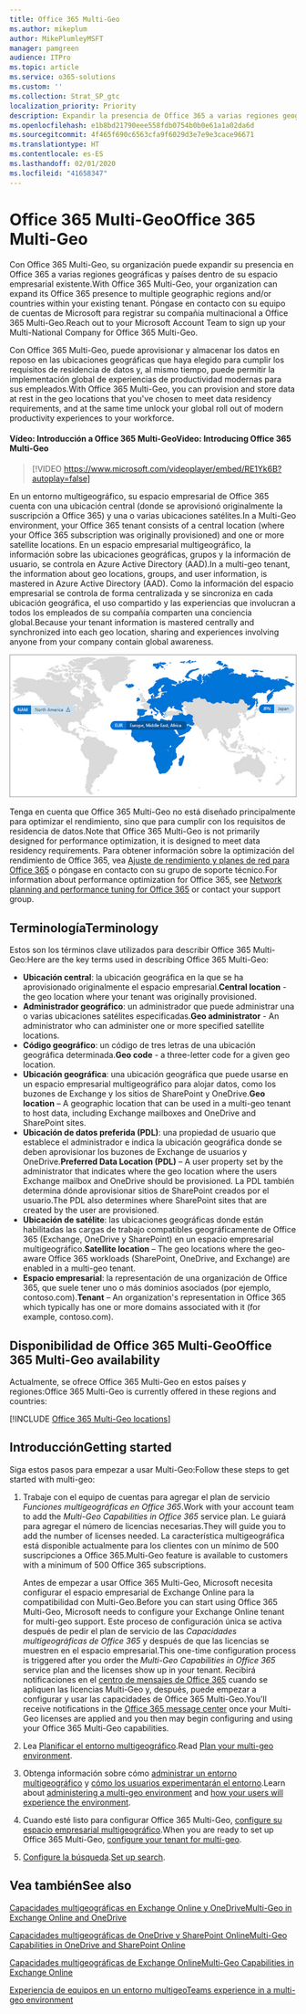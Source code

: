 ```yaml
---
title: Office 365 Multi-Geo
ms.author: mikeplum
author: MikePlumleyMSFT
manager: pamgreen
audience: ITPro
ms.topic: article
ms.service: o365-solutions
ms.custom: ''
ms.collection: Strat_SP_gtc
localization_priority: Priority
description: Expandir la presencia de Office 365 a varias regiones geográficas con Office 365 Multi-Geo.
ms.openlocfilehash: e1b8bd21790eee558fdb0754b0b0e61a1a02da6d
ms.sourcegitcommit: 4f465f690c6563cfa9f6029d3e7e9e3cace96671
ms.translationtype: HT
ms.contentlocale: es-ES
ms.lasthandoff: 02/01/2020
ms.locfileid: "41658347"
---
```

# <a name="office-365-multi-geo"></a><span data-ttu-id="bc464-103">Office 365 Multi-Geo</span><span class="sxs-lookup"><span data-stu-id="bc464-103">Office 365 Multi-Geo</span></span>

<span data-ttu-id="bc464-104">Con Office 365 Multi-Geo, su organización puede expandir su presencia en Office 365 a varias regiones geográficas y países dentro de su espacio empresarial existente.</span><span class="sxs-lookup"><span data-stu-id="bc464-104">With Office 365 Multi-Geo, your organization can expand its Office 365 presence to multiple geographic regions and/or countries within your existing tenant.</span></span> <span data-ttu-id="bc464-105">Póngase en contacto con su equipo de cuentas de Microsoft para registrar su compañía multinacional a Office 365 Multi-Geo.</span><span class="sxs-lookup"><span data-stu-id="bc464-105">Reach out to your Microsoft Account Team to sign up your Multi-National Company for Office 365 Multi-Geo.</span></span>
  
<span data-ttu-id="bc464-106">Con Office 365 Multi-Geo, puede aprovisionar y almacenar los datos en reposo en las ubicaciones geográficas que haya elegido para cumplir los requisitos de residencia de datos y, al mismo tiempo, puede permitir la implementación global de experiencias de productividad modernas para sus empleados.</span><span class="sxs-lookup"><span data-stu-id="bc464-106">With Office 365 Multi-Geo, you can provision and store data at rest in the geo locations that you've chosen to meet data residency requirements, and at the same time unlock your global roll out of modern productivity experiences to your workforce.</span></span>

#### <a name="video-introducing-office-365-multi-geo"></a><span data-ttu-id="bc464-107">Vídeo: Introducción a Office 365 Multi-Geo</span><span class="sxs-lookup"><span data-stu-id="bc464-107">Video: Introducing Office 365 Multi-Geo</span></span>

> [!VIDEO https://www.microsoft.com/videoplayer/embed/RE1Yk6B?autoplay=false]

<span data-ttu-id="bc464-108">En un entorno multigeográfico, su espacio empresarial de Office 365 cuenta con una ubicación central (donde se aprovisionó originalmente la suscripción a Office 365) y una o varias ubicaciones satélites.</span><span class="sxs-lookup"><span data-stu-id="bc464-108">In a Multi-Geo environment, your Office 365 tenant consists of a central location (where your Office 365 subscription was originally provisioned) and one or more satellite locations.</span></span> <span data-ttu-id="bc464-109">En un espacio empresarial multigeográfico, la información sobre las ubicaciones geográficas, grupos y la información de usuario, se controla en Azure Active Directory (AAD).</span><span class="sxs-lookup"><span data-stu-id="bc464-109">In a multi-geo tenant, the information about geo locations, groups, and user information, is mastered in Azure Active Directory (AAD).</span></span> <span data-ttu-id="bc464-110">Como la información del espacio empresarial se controla de forma centralizada y se sincroniza en cada ubicación geográfica, el uso compartido y las experiencias que involucran a todos los empleados de su compañía comparten una conciencia global.</span><span class="sxs-lookup"><span data-stu-id="bc464-110">Because your tenant information is mastered centrally and synchronized into each geo location, sharing and experiences involving anyone from your company contain global awareness.</span></span>

![Captura de pantalla del mapa multigeográfico desde el Centro de administración de SharePoint Online](media/multi-geo-world-map.png)

<span data-ttu-id="bc464-112">Tenga en cuenta que Office 365 Multi-Geo no está diseñado principalmente para optimizar el rendimiento, sino que para cumplir con los requisitos de residencia de datos.</span><span class="sxs-lookup"><span data-stu-id="bc464-112">Note that Office 365 Multi-Geo is not primarily designed for performance optimization, it is designed to meet data residency requirements.</span></span> <span data-ttu-id="bc464-113">Para obtener información sobre la optimización del rendimiento de Office 365, vea [Ajuste de rendimiento y planes de red para Office 365](https://support.office.com/article/e5f1228c-da3c-4654-bf16-d163daee8848) o póngase en contacto con su grupo de soporte técnico.</span><span class="sxs-lookup"><span data-stu-id="bc464-113">For information about performance optimization for Office 365, see [Network planning and performance tuning for Office 365](https://support.office.com/article/e5f1228c-da3c-4654-bf16-d163daee8848) or contact your support group.</span></span>

## <a name="terminology"></a><span data-ttu-id="bc464-114">Terminología</span><span class="sxs-lookup"><span data-stu-id="bc464-114">Terminology</span></span>

<span data-ttu-id="bc464-115">Estos son los términos clave utilizados para describir Office 365 Multi-Geo:</span><span class="sxs-lookup"><span data-stu-id="bc464-115">Here are the key terms used in describing Office 365 Multi-Geo:</span></span>

- <span data-ttu-id="bc464-116">**Ubicación central**: la ubicación geográfica en la que se ha aprovisionado originalmente el espacio empresarial.</span><span class="sxs-lookup"><span data-stu-id="bc464-116">**Central location** - the geo location where your tenant was originally provisioned.</span></span>
- <span data-ttu-id="bc464-117">**Administrador geográfico**: un administrador que puede administrar una o varias ubicaciones satélites especificadas.</span><span class="sxs-lookup"><span data-stu-id="bc464-117">**Geo administrator** - An administrator who can administer one or more specified satellite locations.</span></span>
- <span data-ttu-id="bc464-118">**Código geográfico**: un código de tres letras de una ubicación geográfica determinada.</span><span class="sxs-lookup"><span data-stu-id="bc464-118">**Geo code** - a three-letter code for a given geo location.</span></span>
- <span data-ttu-id="bc464-119">**Ubicación geográfica**: una ubicación geográfica que puede usarse en un espacio empresarial multigeográfico para alojar datos, como los buzones de Exchange y los sitios de SharePoint y OneDrive.</span><span class="sxs-lookup"><span data-stu-id="bc464-119">**Geo location** – A geographic location that can be used in a multi-geo tenant to host data, including Exchange mailboxes and OneDrive and SharePoint sites.</span></span>
- <span data-ttu-id="bc464-120">**Ubicación de datos preferida (PDL)**: una propiedad de usuario que establece el administrador e indica la ubicación geográfica donde se deben aprovisionar los buzones de Exchange de usuarios y OneDrive.</span><span class="sxs-lookup"><span data-stu-id="bc464-120">**Preferred Data Location (PDL)** – A user property set by the administrator that indicates where the geo location where the users Exchange mailbox and OneDrive should be provisioned.</span></span> <span data-ttu-id="bc464-121">La PDL también determina dónde aprovisionar sitios de SharePoint creados por el usuario.</span><span class="sxs-lookup"><span data-stu-id="bc464-121">The PDL also determines where SharePoint sites that are created by the user are provisioned.</span></span>
- <span data-ttu-id="bc464-122">**Ubicación de satélite**: las ubicaciones geográficas donde están habilitadas las cargas de trabajo compatibles geográficamente de Office 365 (Exchange, OneDrive y SharePoint) en un espacio empresarial multigeográfico.</span><span class="sxs-lookup"><span data-stu-id="bc464-122">**Satellite location** – The geo locations where the geo-aware Office 365 workloads (SharePoint, OneDrive, and Exchange) are enabled in a multi-geo tenant.</span></span>
- <span data-ttu-id="bc464-123">**Espacio empresarial**: la representación de una organización de Office 365, que suele tener uno o más dominios asociados (por ejemplo, contoso.com).</span><span class="sxs-lookup"><span data-stu-id="bc464-123">**Tenant** – An organization's representation in Office 365 which typically has one or more domains associated with it (for example, contoso.com).</span></span>

## <a name="office-365-multi-geo-availability"></a><span data-ttu-id="bc464-124">Disponibilidad de Office 365 Multi-Geo</span><span class="sxs-lookup"><span data-stu-id="bc464-124">Office 365 Multi-Geo availability</span></span>

<span data-ttu-id="bc464-125">Actualmente, se ofrece Office 365 Multi-Geo en estos países y regiones:</span><span class="sxs-lookup"><span data-stu-id="bc464-125">Office 365 Multi-Geo is currently offered in these regions and countries:</span></span>

[!INCLUDE [Office 365 Multi-Geo locations](includes/office-365-multi-geo-locations.md)]

## <a name="getting-started"></a><span data-ttu-id="bc464-126">Introducción</span><span class="sxs-lookup"><span data-stu-id="bc464-126">Getting started</span></span>

<span data-ttu-id="bc464-127">Siga estos pasos para empezar a usar Multi-Geo:</span><span class="sxs-lookup"><span data-stu-id="bc464-127">Follow these steps to get started with multi-geo:</span></span>

1. <span data-ttu-id="bc464-128">Trabaje con el equipo de cuentas para agregar el plan de servicio _Funciones multigeográficas en Office 365_.</span><span class="sxs-lookup"><span data-stu-id="bc464-128">Work with your account team to add the _Multi-Geo Capabilities in Office 365_ service plan.</span></span> <span data-ttu-id="bc464-129">Le guiará para agregar el número de licencias necesarias.</span><span class="sxs-lookup"><span data-stu-id="bc464-129">They will guide you to add the number of licenses needed.</span></span> <span data-ttu-id="bc464-130">La característica multigeográfica está disponible actualmente para los clientes con un mínimo de 500 suscripciones a Office 365.</span><span class="sxs-lookup"><span data-stu-id="bc464-130">Multi-Geo feature is available to customers with a minimum of 500 Office 365 subscriptions.</span></span>

   <span data-ttu-id="bc464-131">Antes de empezar a usar Office 365 Multi-Geo, Microsoft necesita configurar el espacio empresarial de Exchange Online para la compatibilidad con Multi-Geo.</span><span class="sxs-lookup"><span data-stu-id="bc464-131">Before you can start using Office 365 Multi-Geo, Microsoft needs to configure your Exchange Online tenant for multi-geo support.</span></span> <span data-ttu-id="bc464-132">Este proceso de configuración única se activa después de pedir el plan de servicio de las *Capacidades multigeográficas de Office 365* y después de que las licencias se muestren en el espacio empresarial.</span><span class="sxs-lookup"><span data-stu-id="bc464-132">This one-time configuration process is triggered after you order the *Multi-Geo Capabilities in Office 365* service plan and the licenses show up in your tenant.</span></span> <span data-ttu-id="bc464-133">Recibirá notificaciones en el [centro de mensajes de Office 365](https://support.office.com/article/38FB3333-BFCC-4340-A37B-DEDA509C2093) cuando se apliquen las licencias Multi-Geo y, después, puede empezar a configurar y usar las capacidades de Office 365 Multi-Geo.</span><span class="sxs-lookup"><span data-stu-id="bc464-133">You'll receive notifications in the [Office 365 message center](https://support.office.com/article/38FB3333-BFCC-4340-A37B-DEDA509C2093) once your Multi-Geo licenses are applied and you then may begin configuring and using your Office 365 Multi-Geo capabilities.</span></span>

2. <span data-ttu-id="bc464-134">Lea [Planificar el entorno multigeográfico](plan-for-multi-geo.md).</span><span class="sxs-lookup"><span data-stu-id="bc464-134">Read [Plan your multi-geo environment](plan-for-multi-geo.md).</span></span>

3. <span data-ttu-id="bc464-135">Obtenga información sobre cómo [administrar un entorno multigeográfico](administering-a-multi-geo-environment.md) y [cómo los usuarios experimentarán el entorno](multi-geo-user-experience.md).</span><span class="sxs-lookup"><span data-stu-id="bc464-135">Learn about [administering a multi-geo environment](administering-a-multi-geo-environment.md) and [how your users will experience the environment](multi-geo-user-experience.md).</span></span>

4. <span data-ttu-id="bc464-136">Cuando esté listo para configurar Office 365 Multi-Geo, [configure su espacio empresarial multigeográfico](multi-geo-tenant-configuration.md).</span><span class="sxs-lookup"><span data-stu-id="bc464-136">When you are ready to set up Office 365 Multi-Geo, [configure your tenant for multi-geo](multi-geo-tenant-configuration.md).</span></span>

5. <span data-ttu-id="bc464-137">[Configure la búsqueda](configure-search-for-multi-geo.md).</span><span class="sxs-lookup"><span data-stu-id="bc464-137">[Set up search](configure-search-for-multi-geo.md).</span></span>

## <a name="see-also"></a><span data-ttu-id="bc464-138">Vea también</span><span class="sxs-lookup"><span data-stu-id="bc464-138">See also</span></span>

[<span data-ttu-id="bc464-139">Capacidades multigeográficas en Exchange Online y OneDrive</span><span class="sxs-lookup"><span data-stu-id="bc464-139">Multi-Geo in Exchange Online and OneDrive</span></span>](https://Aka.ms/GoMultiGeo)

[<span data-ttu-id="bc464-140">Capacidades multigeográficas de OneDrive y SharePoint Online</span><span class="sxs-lookup"><span data-stu-id="bc464-140">Multi-Geo Capabilities in OneDrive and SharePoint Online</span></span>](https://docs.microsoft.com/office365/enterprise/multi-geo-capabilities-in-onedrive-and-sharepoint-online-in-office-365)

[<span data-ttu-id="bc464-141">Capacidades multigeográficas de Exchange Online</span><span class="sxs-lookup"><span data-stu-id="bc464-141">Multi-Geo Capabilities in Exchange Online</span></span>](https://docs.microsoft.com/office365/enterprise/multi-geo-capabilities-in-exchange-online)

[<span data-ttu-id="bc464-142">Experiencia de equipos en un entorno multigeo</span><span class="sxs-lookup"><span data-stu-id="bc464-142">Teams experience in a multi-geo environment</span></span>](https://docs.microsoft.com/microsoftteams/teams-experience-o365odb-spo-multi-geo)
